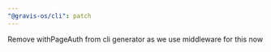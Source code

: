 ```yaml
---
"@gravis-os/cli": patch
---
```


Remove withPageAuth from cli generator as we use middleware for this now
